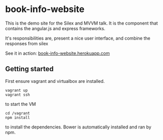# book-info-website

This is the demo site for the Silex and MVVM talk. It is the component that contains the angular.js and express frameworks. 

It's responsibilities are, present a nice user interface, and combine the responses from silex

See it in action: [book-info-website.herokuapp.com](book-info-website.herokuapp.com)

## Getting started

First ensure vagrant and virtualbox are installed.

```
vagrant up
vagrant ssh
```

to start the VM

```
cd /vagrant
npm install
```

to install the dependencies. Bower is automatically installed and ran by npm.
